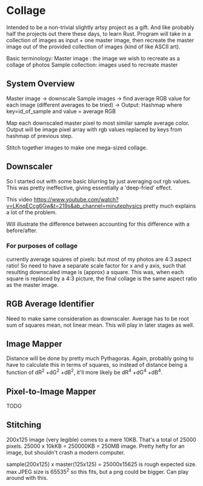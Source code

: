 # Collage

Intended to be a non-trivial slightly artsy project as a gift. And like probably half the projects out there these days, to learn Rust. Program will take in a collection of images as input + one master image, then recreate the master image out of the provided collection of images (kind of like ASCII art).

Basic terminology:
Master image : the image we wish to recreate as a collage of photos
Sample collection: images used to recreate master

## System Overview

Master image -> downscale
Sample images -> find average RGB value for each image (different averages to be tried) -> Output: Hashmap where key=id_of_sample and value = average RGB

Map each downscaled master pixel to most similar sample average color. Output will be image pixel array with rgb values replaced by keys from hashmap of previous step.

Stitch together images to make one mega-sized collage.

## Downscaler

So I started out with some basic blurring by just averaging out rgb values.
This was pretty ineffective, giving essentially a 'deep-fried' effect.

This video https://www.youtube.com/watch?v=LKnqECcg6Gw&t=219s&ab_channel=minutephysics pretty much explains a lot of the problem.

Will illustrate the difference between accounting for this difference with a before/after.

### For purposes of collage

currently average squares of pixels: but most of my photos are 4:3 aspect ratio! So need to have a separate scale factor for x and y axis, such that resulting downscaled image is (approx) a square. This was, when each square is replaced by a 4:3 picture, the final collage is the same aspect ratio as the master image.

## RGB Average Identifier

Need to make same consideration as downscaler. Average has to be root sum of squares mean, not linear mean. This will play in later stages as well.

## Image Mapper

Distance will be done by pretty much Pythagoras. Again, probably going to have to calculate this in terms of squares, so instead of distance being a function of dR<sup>2</sup> +dG<sup>2</sup> +dB<sup>2</sup>, it'll more likely be dR<sup>4</sup> +dG<sup>4</sup> +dB<sup>4</sup>.

## Pixel-to-Image Mapper

TODO

## Stitching

200x125 image (very legible) comes to a mere 10KB.
That's a total of 25000 pixels.
25000 x 10kKB = 250000KB = 250MB image. Pretty hefty for an image, but shouldn't crash a modern computer.

sample(200x125) x master(125x125) = 25000x15625 is rough expected size.
max JPEG size is 65535<sup>2</sup> so this fits, but a png could be bigger. Can play around with this.
